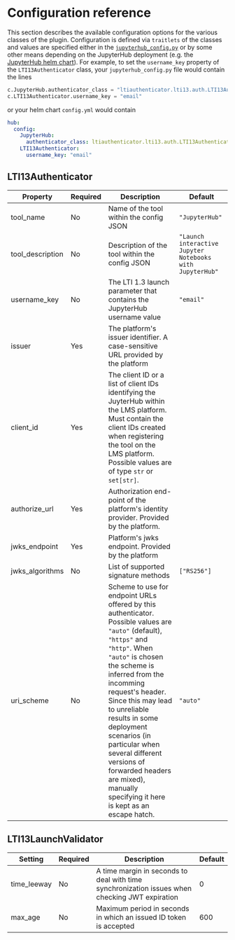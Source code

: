 # Configuration reference

This section describes the available configuration options for the various classes of the plugin.
Configuration is defined via `traitlets` of the classes and values are specified either in the [`jupyterhub_config.py`](https://jupyterhub.readthedocs.io/en/stable/getting-started/config-basics.html) or by some other means depending on the JupyterHub deployment (e.g. the [JupyterHub helm chart](https://z2jh.jupyter.org/en/stable/administrator/authentication.html)).
For example, to set the `username_key` property of the `LTI13Authenticator` class, your `jupyterhub_config.py` file would contain the lines

```python
c.JupyterHub.authenticator_class = "ltiauthenticator.lti13.auth.LTI13Authenticator"
c.LTI13Authenticator.username_key = "email"
```

or your helm chart `config.yml` would contain

```yaml
hub:
  config:
    JupyterHub:
      authenticator_class: ltiauthenticator.lti13.auth.LTI13Authenticator
    LTI13Authenticator:
      username_key: "email"
```

## LTI13Authenticator

| Property         | Required | Description                                                                                                                                                                                                                                                                                                                                                                                                                       | Default                                                  |
| ---------------- | -------- | --------------------------------------------------------------------------------------------------------------------------------------------------------------------------------------------------------------------------------------------------------------------------------------------------------------------------------------------------------------------------------------------------------------------------------- | -------------------------------------------------------- |
| tool_name        | No       | Name of the tool within the config JSON                                                                                                                                                                                                                                                                                                                                                                                           | `"JupyterHub"`                                           |
| tool_description | No       | Description of the tool within the config JSON                                                                                                                                                                                                                                                                                                                                                                                    | `"Launch interactive Jupyter Notebooks with JupyterHub"` |
| username_key     | No       | The LTI 1.3 launch parameter that contains the JupyterHub username value                                                                                                                                                                                                                                                                                                                                                          | `"email"`                                                |
| issuer           | Yes      | The platform's issuer identifier. A case-sensitive URL provided by the platform                                                                                                                                                                                                                                                                                                                                                   |                                                          |
| client_id        | Yes      | The client ID or a list of client IDs identifying the JuyterHub within the LMS platform. Must contain the client IDs created when registering the tool on the LMS platform. Possible values are of type `str` or `set[str]`.                                                                                                                                                                                                      |                                                          |
| authorize_url    | Yes      | Authorization end-point of the platform's identity provider. Provided by the platform.                                                                                                                                                                                                                                                                                                                                            |                                                          |
| jwks_endpoint    | Yes      | Platform's jwks endpoint. Provided by the platform                                                                                                                                                                                                                                                                                                                                                                                |                                                          |
| jwks_algorithms  | No       | List of supported signature methods                                                                                                                                                                                                                                                                                                                                                                                               | `["RS256"]`                                              |
| uri_scheme       | No       | Scheme to use for endpoint URLs offered by this authenticator. Possible values are `"auto"` (default), `"https"` and `"http"`. When `"auto"` is chosen the scheme is inferred from the incomming request's header. Since this may lead to unreliable results in some deployment scenarios (in particular when several different versions of forwarded headers are mixed), manually specifying it here is kept as an escape hatch. | `"auto"`                                              |

## LTI13LaunchValidator

| Setting     | Required | Description                                                                                    | Default |
| ----------- | -------- | ---------------------------------------------------------------------------------------------- | ------- |
| time_leeway | No       | A time margin in seconds to deal with time synchronization issues when checking JWT expiration | 0       |
| max_age     | No       | Maximum period in seconds in which an issued ID token is accepted                              | 600     |

